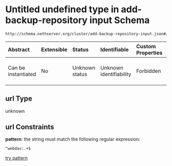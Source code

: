 # Untitled undefined type in add-backup-repository input Schema

```txt
http://schema.nethserver.org/cluster/add-backup-repository-input.json#/anyOf/4/allOf/0/properties/url
```



| Abstract            | Extensible | Status         | Identifiable            | Custom Properties | Additional Properties | Access Restrictions | Defined In                                                                                            |
| :------------------ | :--------- | :------------- | :---------------------- | :---------------- | :-------------------- | :------------------ | :---------------------------------------------------------------------------------------------------- |
| Can be instantiated | No         | Unknown status | Unknown identifiability | Forbidden         | Allowed               | none                | [add-backup-repository-input.json\*](cluster/add-backup-repository-input.json "open original schema") |

## url Type

unknown

## url Constraints

**pattern**: the string must match the following regular expression:&#x20;

```regexp
^webdav:.+$
```

[try pattern](https://regexr.com/?expression=%5Ewebdav%3A.%2B%24 "try regular expression with regexr.com")
